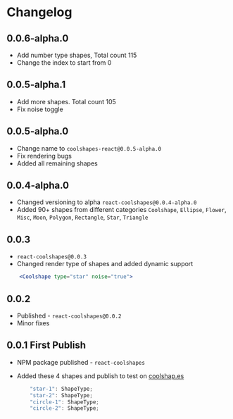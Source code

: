 # Changelog

## 0.0.6-alpha.0
- Add number type shapes, Total count 115
- Change the index to start from 0
## 0.0.5-alpha.1
- Add more shapes. Total count 105
- Fix noise toggle

## 0.0.5-alpha.0
- Change name to `coolshapes-react@0.0.5-alpha.0`
- Fix rendering bugs
- Added all remaining shapes


## 0.0.4-alpha.0
- Changed versioning to alpha `react-coolshapes@0.0.4-alpha.0`
- Added 90+ shapes from different categories
`Coolshape`, `Ellipse`, `Flower`, `Misc`, `Moon`, `Polygon`, `Rectangle`, `Star`, `Triangle`

## 0.0.3

- `react-coolshapes@0.0.3`
- Changed render type of shapes and added dynamic support

```jsx
    <Coolshape type="star" noise="true">
```
  
## 0.0.2

- Published -  `react-coolshapes@0.0.2`
- Minor fixes


## 0.0.1 First Publish

- NPM package published -  `react-coolshapes`

- Added these 4 shapes and publish to test on [coolshap.es](https://coolshapes)
    ```jsx
        "star-1": ShapeType;
        "star-2": ShapeType;
        "circle-1": ShapeType;
        "circle-2": ShapeType;
    ```